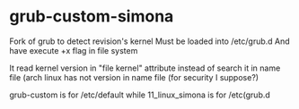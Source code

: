# grub-custom-simona
Fork of grub to detect revision's kernel
Must be loaded into /etc/grub.d
And have execute +x flag in file system

It read kernel version in "file kernel" attribute instead of search it in name file (arch linux has not version in name file (for security I suppose?)

grub-custom is for /etc/default while 11_linux_simona is for /etc(grub.d
